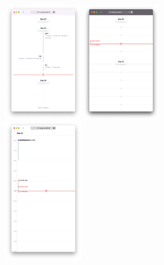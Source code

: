 <img src="Screenshot 2023-09-25 at 10.33.28 AM.png" style="width:200px">
<img src="Screenshot 2023-09-24 at 10.23.30 PM.png" style="width:200px">
<img src="Screenshot 2023-09-23 at 11.14.41 AM.png" style="width:200px">
